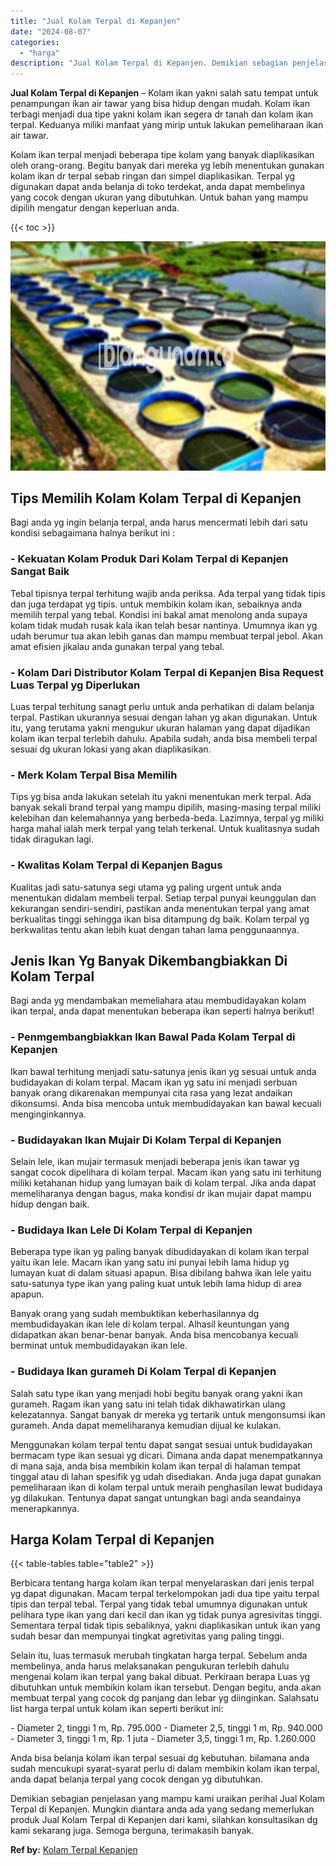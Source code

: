 ```yaml
---
title: "Jual Kolam Terpal di Kepanjen"
date: "2024-08-07"
categories: 
  - "harga"
description: "Jual Kolam Terpal di Kepanjen. Demikian sebagian penjelasan yang mampu kami uraikan perihal Jual Kolam Terpal di Kepanjen. Mungkin diantara anda ada yang sed..."
---
```


**Jual Kolam Terpal di Kepanjen** – Kolam ikan yakni salah satu tempat untuk penampungan ikan air tawar yang bisa hidup dengan mudah. Kolam ikan terbagi menjadi dua tipe yakni kolam ikan segera dr tanah dan kolam ikan terpal. Keduanya miliki manfaat yang mirip untuk lakukan pemeliharaan ikan air tawar.

Kolam ikan terpal menjadi beberapa tipe kolam yang banyak diaplikasikan oleh orang-orang. Begitu banyak dari mereka yg lebih menentukan gunakan kolam ikan dr terpal sebab ringan dan simpel diaplikasikan. Terpal yg digunakan dapat anda belanja di toko terdekat, anda dapat membelinya yang cocok dengan ukuran yang dibutuhkan. Untuk bahan yang mampu dipilih mengatur dengan keperluan anda.

{{< toc >}}

![Jual Kolam Terpal di Kepanjen](/images/jual-kolam-terpal-33.png)

## Tips Memilih Kolam Kolam Terpal di Kepanjen

Bagi anda yg ingin belanja terpal, anda harus mencermati lebih dari satu kondisi sebagaimana halnya berikut ini :

### \- Kekuatan Kolam Produk Dari Kolam Terpal di Kepanjen Sangat Baik

Tebal tipisnya terpal terhitung wajib anda periksa. Ada terpal yang tidak tipis dan juga terdapat yg tipis. untuk membikin kolam ikan, sebaiknya anda memilih terpal yang tebal. Kondisi ini bakal amat menolong anda supaya kolam tidak mudah rusak kala ikan telah besar nantinya. Umumnya ikan yg udah berumur tua akan lebih ganas dan mampu membuat terpal jebol. Akan amat efisien jikalau anda gunakan terpal yang tebal.

### \- Kolam Dari Distributor Kolam Terpal di Kepanjen Bisa Request Luas Terpal yg Diperlukan

Luas terpal terhitung sanagt perlu untuk anda perhatikan di dalam belanja terpal. Pastikan ukurannya sesuai dengan lahan yg akan digunakan. Untuk itu, yang terutama yakni mengukur ukuran halaman yang dapat dijadikan kolam ikan terpal terlebih dahulu. Apabila sudah, anda bisa membeli terpal sesuai dg ukuran lokasi yang akan diaplikasikan.

### \- Merk Kolam Terpal Bisa Memilih

Tips yg bisa anda lakukan setelah itu yakni menentukan merk terpal. Ada banyak sekali brand terpal yang mampu dipilih, masing-masing terpal miliki kelebihan dan kelemahannya yang berbeda-beda. Lazimnya, terpal yg miliki harga mahal ialah merk terpal yang telah terkenal. Untuk kualitasnya sudah tidak diragukan lagi.

### \- Kwalitas Kolam Terpal di Kepanjen Bagus

Kualitas jadi satu-satunya segi utama yg paling urgent untuk anda menentukan didalam membeli terpal. Setiap terpal punyai keunggulan dan kekurangan sendiri-sendiri, pastikan anda menentukan terpal yang amat berkualitas tinggi sehingga ikan bisa ditampung dg baik. Kolam terpal yg berkwalitas tentu akan lebih kuat dengan tahan lama penggunaannya.

## Jenis Ikan Yg Banyak Dikembangbiakkan Di Kolam Terpal

Bagi anda yg mendambakan memeliahara atau membudidayakan kolam ikan terpal, anda dapat menentukan beberapa ikan seperti halnya berikut!

### \- Penmgembangbiakkan Ikan Bawal Pada Kolam Terpal di Kepanjen

Ikan bawal terhitung menjadi satu-satunya jenis ikan yg sesuai untuk anda budidayakan di kolam terpal. Macam ikan yg satu ini menjadi serbuan banyak orang dikarenakan mempunyai cita rasa yang lezat andaikan dikonsumsi. Anda bisa mencoba untuk membudidayakan kan bawal kecuali menginginkannya.

### \- Budidayakan Ikan Mujair Di Kolam Terpal di Kepanjen

Selain lele, ikan mujair termasuk menjadi beberapa jenis ikan tawar yg sangat cocok dipelihara di kolam terpal. Macam ikan yang satu ini terhitung miliki ketahanan hidup yang lumayan baik di kolam terpal. Jika anda dapat memeliharanya dengan bagus, maka kondisi dr ikan mujair dapat mampu hidup dengan baik.

### \- Budidaya Ikan Lele Di Kolam Terpal di Kepanjen

Beberapa type ikan yg paling banyak dibudidayakan di kolam ikan terpal yaitu ikan lele. Macam ikan yang satu ini punyai lebih lama hidup yg lumayan kuat di dalam situasi apapun. Bisa dibilang bahwa ikan lele yaitu satu-satunya type ikan yang paling kuat untuk lebih lama hidup di area apapun.

Banyak orang yang sudah membuktikan keberhasilannya dg membudidayakan ikan lele di kolam terpal. Alhasil keuntungan yang didapatkan akan benar-benar banyak. Anda bisa mencobanya kecuali berminat untuk membudidayakan ikan lele.

### \- Budidaya Ikan gurameh Di Kolam Terpal di Kepanjen

Salah satu type ikan yang menjadi hobi begitu banyak orang yakni ikan gurameh. Ragam ikan yang satu ini telah tidak dikhawatirkan ulang kelezatannya. Sangat banyak dr mereka yg tertarik untuk mengonsumsi ikan gurameh. Anda dapat memeliharanya kemudian dijual ke kulakan.

Menggunakan kolam terpal tentu dapat sangat sesuai untuk budidayakan bermacam type ikan sesuai yg dicari. Dimana anda dapat menempatkannya di mana saja, anda bisa membikin kolam ikan terpal di halaman tempat tinggal atau di lahan spesifik yg udah disediakan. Anda juga dapat gunakan pemeliharaan ikan di kolam terpal untuk meraih penghasilan lewat budidaya yg dilakukan. Tentunya dapat sangat untungkan bagi anda seandainya menerapkannya.

## Harga Kolam Terpal di Kepanjen

{{< table-tables table="table2" >}}

Berbicara tentang harga kolam ikan terpal menyelaraskan dari jenis terpal yg dapat digunakan. Macam terpal terkelompokan jadi dua tipe yaitu terpal tipis dan terpal tebal. Terpal yang tidak tebal umumnya digunakan untuk pelihara type ikan yang dari kecil dan ikan yg tidak punya agresivitas tinggi. Sementara terpal tidak tipis sebaliknya, yakni diaplikasikan untuk ikan yang sudah besar dan mempunyai tingkat agretivitas yang paling tinggi.

Selain itu, luas termasuk merubah tingkatan harga terpal. Sebelum anda membelinya, anda harus melaksanakan pengukuran terlebih dahulu mengenai kolam ikan terpal yang bakal dibuat. Perkiraan berapa Luas yg dibutuhkan untuk membikin kolam ikan tersebut. Dengan begitu, anda akan membuat terpal yang cocok dg panjang dan lebar yg diinginkan. Salahsatu list harga terpal untuk kolam ikan seperti berikut ini:

\- Diameter 2, tinggi 1 m, Rp. 795.000 - Diameter 2,5, tinggi 1 m, Rp. 940.000 - Diameter 3, tinggi 1 m, Rp. 1 juta - Diameter 3,5, tinggi 1 m, Rp. 1.260.000

Anda bisa belanja kolam ikan terpal sesuai dg kebutuhan. bilamana anda sudah mencukupi syarat-syarat perlu di dalam membikin kolam ikan terpal, anda dapat belanja terpal yang cocok dengan yg dibutuhkan.

Demikian sebagian penjelasan yang mampu kami uraikan perihal Jual Kolam Terpal di Kepanjen. Mungkin diantara anda ada yang sedang memerlukan produk Jual Kolam Terpal di Kepanjen dari kami, silahkan konsultasikan dg kami sekarang juga. Semoga berguna, terimakasih banyak.

**Ref by:** [Kolam Terpal Kepanjen](https://id.wikipedia.org/wiki/Kolam)
